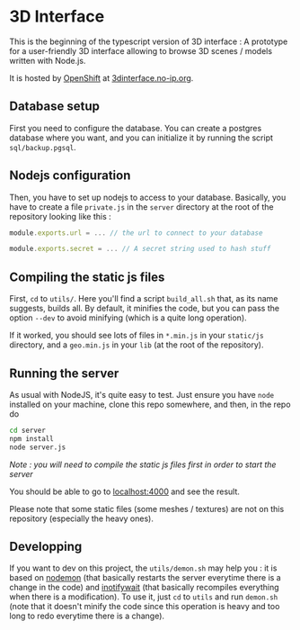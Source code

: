 # 3D Interface
This is the beginning of the typescript version of 3D interface : A prototype
for a user-friendly 3D interface allowing to browse 3D scenes / models written
with Node.js.

It is hosted by [OpenShift](https://www.openshift.com/) at
[3dinterface.no-ip.org](http://3dinterface.no-ip.org).

## Database setup
First you need to configure the database. You can create a postgres database
where you want, and you can initialize it by running the script
`sql/backup.pgsql`.

## Nodejs configuration
Then, you have to set up nodejs to access to your database. Basically, you have
to create a file `private.js` in the `server` directory at the root of the
repository looking like this :

``` javascript
module.exports.url = ... // the url to connect to your database

module.exports.secret = ... // A secret string used to hash stuff
```

## Compiling the static js files
First, `cd` to `utils/`. Here you'll find a script `build_all.sh` that, as its
name suggests, builds all. By default, it minifies the code, but you can pass
the option `--dev` to avoid minifying (which is a quite long operation).

If it worked, you should see lots of files in `*.min.js` in your `static/js`
directory, and a `geo.min.js` in your `lib` (at the root of the repository).

## Running the server
As usual with NodeJS, it's quite easy to test. Just ensure you have `node`
installed on your machine, clone this repo somewhere, and then, in the repo do

``` sh
cd server
npm install
node server.js
```

*Note : you will need to compile the static js files first in order to start
the server*

You should be able to go to [localhost:4000](http://localhost:4000) and see the
result.

Please note that some static files (some meshes / textures) are not on this
repository (especially the heavy ones).

## Developping
If you want to dev on this project, the `utils/demon.sh` may help you : it is
based on [nodemon](https://github.com/remy/nodemon) (that basically restarts
the server everytime there is a change in the code) and
[inotifywait](http://linux.die.net/man/1/inotifywait) (that basically
recompiles everything when there is a modification). To use it, just `cd` to
`utils` and run `demon.sh` (note that it doesn't minify the code since this
operation is heavy and too long to redo everytime there is a change).
